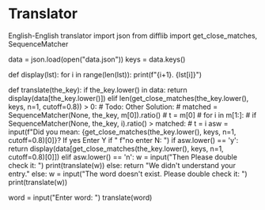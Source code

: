 # Translator
English-English translator
import json
from difflib import get_close_matches, SequenceMatcher

data = json.load(open("data.json"))
keys = data.keys()


def display(lst):
    for i in range(len(lst)):
        print(f"{i+1}. {lst[i]}")


def translate(the_key):
    if the_key.lower() in data:
        return display(data[the_key.lower()])
    elif len(get_close_matches(the_key.lower(), keys, n=1, cutoff=0.8)) > 0:
        # Todo: Other Solution:
        #  matched = SequenceMatcher(None, the_key,  m[0]).ratio()
        #  t = m[0]
        #  for i in m[1:]:
        #      if SequenceMatcher(None, the_key, i).ratio() > matched:
        #          t = i
        asw = input(f"Did you mean: {get_close_matches(the_key.lower(), keys, n=1, cutoff=0.8)[0]}? If yes Enter Y if "
                    f"no enter N: ")
        if asw.lower() == 'y':
            return display(data[get_close_matches(the_key.lower(), keys, n=1, cutoff=0.8)[0]])
        elif asw.lower() == 'n':
            w = input("Then Please double check it: ")
            print(translate(w))
        else:
            return "We didn't understand your entry."
    else:
        w = input("The word doesn't exist. Please double check it: ")
        print(translate(w))


word = input("Enter word: ")
translate(word)

